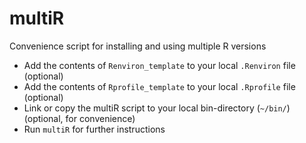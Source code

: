 # multiR
Convenience script for installing and using multiple R versions

* Add the contents of `Renviron_template` to your local `.Renviron` file (optional)
* Add the contents of `Rprofile_template` to your local `.Rprofile` file (optional)
* Link or copy the multiR script to your local bin-directory (`~/bin/`) (optional, for convenience)
* Run `multiR` for further instructions
